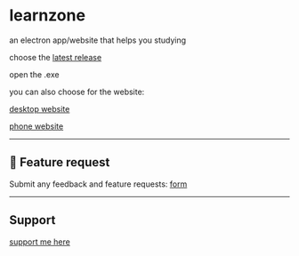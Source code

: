 # learnzone
an electron app/website that helps you studying

choose the [latest release](https://github.com/heegarthur/learnzone/releases)


open the .exe

you can also choose for the website:


[desktop website](https://heegarthur.github.io/learnzone/)

[phone website](https://heegarthur.github.io/learnzone/phone_version/phone.html)



---

## 💬 Feature request

Submit any feedback and feature requests: 
[form](https://docs.google.com/forms/d/e/1FAIpQLSeEaSqr6L2pTQDarLO__wZtefVuemrhMb8RDdX6vQSWNEjZzQ/viewform?usp=header/)

---

## Support

[support me here](https://buymeacoffee.com/ivocreator)
